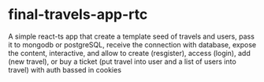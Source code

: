 # final-travels-app-rtc
A simple react-ts app that create a template seed of travels and users, pass it to mongodb or postgreSQL, receive the connection with database, expose the content, interactive, and allow to create (resgister), access (login), add (new travel), or buy a ticket (put travel into user and a list of users into travel) with auth bassed in cookies 
